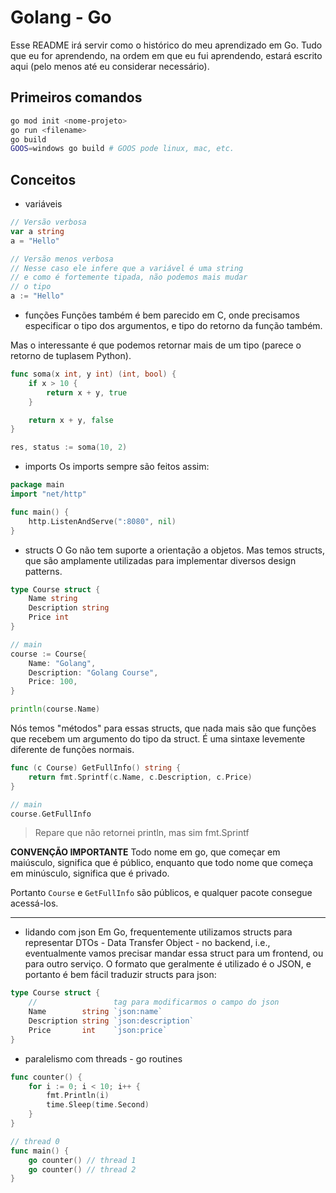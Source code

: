 # Golang - Go
Esse README irá servir como o histórico do meu aprendizado em Go. Tudo que eu for aprendendo,
na ordem em que eu fui aprendendo, estará escrito aqui (pelo menos até eu considerar necessário).

## Primeiros comandos

```bash
go mod init <nome-projeto>
go run <filename>
go build
GOOS=windows go build # GOOS pode linux, mac, etc.
```

## Conceitos

- variáveis
```go
// Versão verbosa
var a string
a = "Hello"

// Versão menos verbosa
// Nesse caso ele infere que a variável é uma string
// e como é fortemente tipada, não podemos mais mudar
// o tipo
a := "Hello"
```

- funções
Funções também é bem parecido em C, onde precisamos
especificar o tipo dos argumentos, e tipo do retorno da
função também. 

Mas o interessante é que podemos retornar mais de um tipo
(parece o retorno de tuplasem Python).

```go
func soma(x int, y int) (int, bool) {
    if x > 10 {
        return x + y, true
    }

    return x + y, false
}

res, status := soma(10, 2)
```

- imports
Os imports sempre são feitos assim:

```go
package main
import "net/http"

func main() {
    http.ListenAndServe(":8080", nil)
}
```

- structs
O Go não tem suporte a orientação a objetos. Mas temos structs, que
são amplamente utilizadas para implementar diversos
design patterns.

```go
type Course struct {
    Name string
    Description string
    Price int
}

// main
course := Course{
    Name: "Golang",
    Description: "Golang Course",
    Price: 100,
}

println(course.Name)
```

Nós temos "métodos" para essas structs, que nada mais são
que funções que recebem um argumento do tipo da struct. É uma
sintaxe levemente diferente de funções normais.

```go
func (c Course) GetFullInfo() string {
	return fmt.Sprintf(c.Name, c.Description, c.Price)
}

// main
course.GetFullInfo
```

> Repare que não retornei println, mas sim fmt.Sprintf

**CONVENÇÃO IMPORTANTE**
Todo nome em go, que começar em maiúsculo, significa que é público,
enquanto que todo nome que começa em minúsculo, significa que é privado.

Portanto `Course` e `GetFullInfo` são públicos, e qualquer pacote
consegue acessá-los.

---

- lidando com json
Em Go, frequentemente utilizamos structs para representar DTOs - 
Data Transfer Object - no backend, i.e., eventualmente vamos precisar mandar
essa struct para um frontend, ou para outro serviço. O formato que geralmente
é utilizado é o JSON, e portanto é bem fácil traduzir structs para json:

```go
type Course struct {
    //                 tag para modificarmos o campo do json
	Name        string `json:name`
	Description string `json:description`
	Price       int    `json:price`
}
```

- paralelismo com threads - go routines
```go
func counter() {
    for i := 0; i < 10; i++ {
        fmt.Println(i)
        time.Sleep(time.Second)
    }
}

// thread 0
func main() {
    go counter() // thread 1
    go counter() // thread 2
}
```